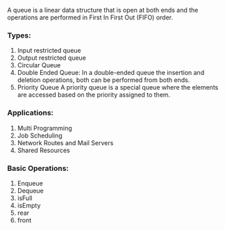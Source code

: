 A queue is a linear data structure that is open at both ends and the operations are performed in First In First Out (FIFO) order.

### Types:
1. Input restricted queue
2. Output restricted queue
3. Circular Queue
4. Double Ended Queue:
    In a double-ended queue the insertion and deletion operations, both can be performed from both ends.
5. Priority Queue
    A priority queue is a special queue where the elements are accessed based on the priority assigned to them.

### Applications:
1. Multi Programming
2. Job Scheduling
3. Network Routes and Mail Servers
4. Shared Resources

### Basic Operations:
1. Enqueue
2. Dequeue
3. isFull
4. isEmpty
5. rear
6. front